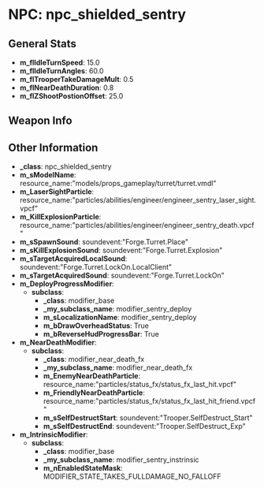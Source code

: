 # NPC: npc_shielded_sentry

## General Stats

- **m_flIdleTurnSpeed**: 15.0
- **m_flIdleTurnAngles**: 60.0
- **m_flTrooperTakeDamageMult**: 0.5
- **m_flNearDeathDuration**: 0.8
- **m_flZShootPostionOffset**: 25.0

## Weapon Info


## Other Information

- **_class**: npc_shielded_sentry
- **m_sModelName**: resource_name:"models/props_gameplay/turret/turret.vmdl"
- **m_LaserSightParticle**: resource_name:"particles/abilities/engineer/engineer_sentry_laser_sight.vpcf"
- **m_KillExplosionParticle**: resource_name:"particles/abilities/engineer/engineer_sentry_death.vpcf"
- **m_sSpawnSound**: soundevent:"Forge.Turret.Place"
- **m_sKillExplosionSound**: soundevent:"Forge.Turret.Explosion"
- **m_sTargetAcquiredLocalSound**: soundevent:"Forge.Turret.LockOn.LocalClient"
- **m_sTargetAcquiredSound**: soundevent:"Forge.Turret.LockOn"
- **m_DeployProgressModifier**:
  - **subclass**:
    - **_class**: modifier_base
    - **_my_subclass_name**: modifier_sentry_deploy
    - **m_sLocalizationName**: modifier_sentry_deploy
    - **m_bDrawOverheadStatus**: True
    - **m_bReverseHudProgressBar**: True
- **m_NearDeathModifier**:
  - **subclass**:
    - **_class**: modifier_near_death_fx
    - **_my_subclass_name**: modifier_near_death_fx
    - **m_EnemyNearDeathParticle**: resource_name:"particles/status_fx/status_fx_last_hit.vpcf"
    - **m_FriendlyNearDeathParticle**: resource_name:"particles/status_fx/status_fx_last_hit_friend.vpcf"
    - **m_sSelfDestructStart**: soundevent:"Trooper.SelfDestruct_Start"
    - **m_sSelfDestructEnd**: soundevent:"Trooper.SelfDestruct_Exp"
- **m_IntrinsicModifier**:
  - **subclass**:
    - **_class**: modifier_base
    - **_my_subclass_name**: modifier_sentry_instrinsic
    - **m_nEnabledStateMask**: MODIFIER_STATE_TAKES_FULLDAMAGE_NO_FALLOFF

